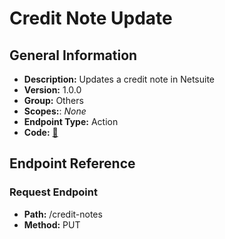 # Credit Note Update

## General Information

- **Description:** Updates a credit note in Netsuite
- **Version:** 1.0.0
- **Group:** Others
- **Scopes:**: _None_
- **Endpoint Type:** Action
- **Code:** [🔗](https://github.com/NangoHQ/integration-templates/tree/main/integrations/netsuite-tba/actions/credit-note-update.ts)

## Endpoint Reference

### Request Endpoint

- **Path:** /credit-notes
- **Method:** PUT
